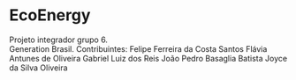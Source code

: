 # EcoEnergy 
Projeto integrador grupo 6. 
<br> Generation Brasil.
Contribuintes:
Felipe Ferreira da Costa Santos
Flávia Antunes de Oliveira
Gabriel Luiz dos Reis
João Pedro Basaglia Batista
Joyce da Silva Oliveira 

